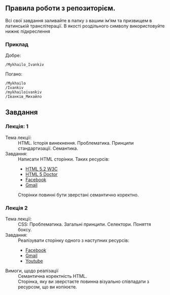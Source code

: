 ## Правила роботи з репозиторієм.
Всі свої завдання заливайте в папку з вашим ім’ям та призвищем в латинській транслітерації. В якості роздільного символу використовуйте нижнє підкреслення  
### Приклад 
Добре:
```
/Mykhailo_Ivankiv
```

Погано:
``` 
/Mykhailo
/Ivankiv
/mykhailoivankiv
/Іванків_Михайло
```

## Завдання
### Лекція: 1
<dl>
  <dt>Тема лекції:</dt>
  <dd>HTML. Історія винекнення. Проблематика. Принципи стандартизації. Семантика.</dd>

  <dt>Завдання:</dt>
  <dd>
    Написати HTML сторінки. Таких ресурсів:
    <ul>
        <li><a href="https://w3c.github.io/html/">HTML 5.2 W3C</a></li>
        <li><a href="http://html5doctor.com/">HTML 5 Doctor</a></li>
        <li><a href="http://facebook.com/">Facebook</a></li>
        <li><a href="http://gmail.com/">Gmail</a></li>
    </ul>
    Сторінки повинні бути зверстані семантично коректно.  
  </dd>
</dl>

### Лекція 2
<dl>
  <dt>Тема лекції:</dt>
  <dd>CSS: Проблематика. Загальні принципи. Селектори. Поняття боксу.</dd>

  <dt>Завдання:</dt>
  <dd>
    Реалізувати сторінку одного з наступних ресурсів: 
    <ul>
        <li><a href="http://facebook.com/">Facebook</a></li>
        <li><a href="http://gmail.com/">Gmail</a></li>
        <li><a href="https://www.youtube.com/">Youtube</a></li>
    </ul> 
  </dd>
  
  <dt>Вимоги, щодо реалізації</dt>
  <dd>
    Семантична коректність HTML. <br/> 
    Сторінка, яку ви зверстаєте повинна <a href"http://lurkmore.to/%D0%9A%D0%B0%D0%BF%D0%B8%D1%82%D0%B0%D0%BD_%D0%9E%D1%87%D0%B5%D0%B2%D0%B8%D0%B4%D0%BD%D0%BE%D1%81%D1%82%D1%8C">візуально співпадати з ресурсом, що ви копіюєте.</a>
    </dd>
</dl>